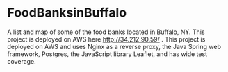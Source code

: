 # FoodBanksinBuffalo
A list and map of some of the food banks located in Buffalo, NY. This project is deployed on AWS here http://34.212.90.59/ . This project is deployed on AWS and uses Nginx as a reverse proxy, the Java Spring web framework, Postgres, the JavaScript library Leaflet, and has wide test coverage. 
